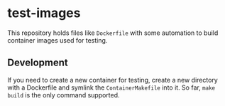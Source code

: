 # test-images
This repository holds files like `Dockerfile` with some automation to build container images used for testing.


## Development

If you need to create a new container for testing, create a new directory with a Dockerfile and symlink the `ContainerMakefile` into it. So far, `make build` is the only command supported.
